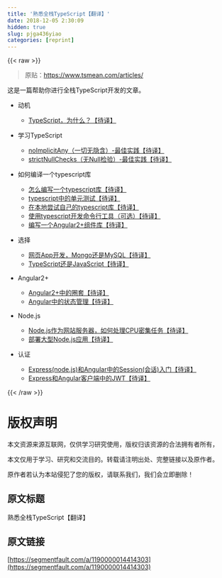 ```yaml
---
title: '熟悉全栈TypeScript【翻译】' 
date: 2018-12-05 2:30:09
hidden: true
slug: pjga436yiao
categories: [reprint]
---
```


{{< raw >}}

                    
<blockquote>原贴：<a href="https://www.tsmean.com/articles/" rel="nofollow noreferrer" target="_blank">https://www.tsmean.com/articles/</a>
</blockquote>
<p>这是一篇帮助你进行全栈TypeScript开发的文章。</p>
<ul>
<li>
<p>动机</p>
<ul><li><a href="https://www.tsmean.com/articles/motivation/typescript-mean/" rel="nofollow noreferrer" target="_blank">TypeScript，为什么？【待译】</a></li></ul>
</li>
<li>
<p>学习TypeScript</p>
<ul>
<li><a href="https://www.tsmean.com/articles/learn-typescript/no-implicit-any-best-practice/" rel="nofollow noreferrer" target="_blank">noImplicitAny（一切无隐含）-最佳实践【待译】</a></li>
<li><a href="https://www.tsmean.com/articles/learn-typescript/no-implicit-any-best-practice/" rel="nofollow noreferrer" target="_blank">strictNullChecks（无Null检验）-最佳实践【待译】</a></li>
</ul>
</li>
<li>
<p>如何编译一个typescript库</p>
<ul>
<li><a href="https://www.tsmean.com/articles/how-to-write-a-typescript-library" rel="nofollow noreferrer" target="_blank">怎么编写一个typescript库【待译】</a></li>
<li><a href="https://www.tsmean.com/articles/how-to-write-a-typescript-library/unit-testing" rel="nofollow noreferrer" target="_blank">typescript中的单元测试【待译】</a></li>
<li><a href="https://www.tsmean.com/articles/how-to-write-a-typescript-library/local-consumer" rel="nofollow noreferrer" target="_blank">在本地尝试自己的typescript库【待译】</a></li>
<li><a href="https://www.tsmean.com/articles/how-to-write-a-typescript-library/global-installation" rel="nofollow noreferrer" target="_blank">使用typescript开发命令行工具（可选）【待译】</a></li>
<li><a href="https://www.tsmean.com/articles/how-to-write-a-typescript-library/angular" rel="nofollow noreferrer" target="_blank">编写一个Angular2+组件库【待译】</a></li>
</ul>
</li>
<li>
<p>选择</p>
<ul>
<li><a href="https://www.tsmean.com/articles/vs/mongo-vs-mysql-for-webapps" rel="nofollow noreferrer" target="_blank">网页App开发，Mongo还是MySQL【待译】</a></li>
<li><a href="https://www.tsmean.com/articles/vs/typescript-vs-javascript" rel="nofollow noreferrer" target="_blank">TypeScript还是JavaScript【待译】</a></li>
</ul>
</li>
<li>
<p>Angular2+</p>
<ul>
<li><a href="https://www.tsmean.com/articles/angular/pitfalls" rel="nofollow noreferrer" target="_blank">Angular2+中的圈套【待译】</a></li>
<li><a href="https://www.tsmean.com/articles/angular/state-management" rel="nofollow noreferrer" target="_blank">Angular中的状态管理【待译】</a></li>
</ul>
</li>
<li>
<p>Node.js</p>
<ul>
<li><a href="https://www.tsmean.com/articles/nodejs/how-to-handle-cpu-intensive-tasks-with-node" rel="nofollow noreferrer" target="_blank">Node.js作为网站服务器，如何处理CPU密集任务【待译】</a></li>
<li><a href="https://www.tsmean.com/articles/nodejs/deploy-nodejs-at-scale" rel="nofollow noreferrer" target="_blank">部署大型Node.js应用【待译】</a></li>
</ul>
</li>
<li>
<p>认证</p>
<ul>
<li><a href="https://www.tsmean.com/articles/authentication/express-session-angular" rel="nofollow noreferrer" target="_blank">Express(node.js)和Angular中的Session(会话)入门【待译】</a></li>
<li><a href="https://www.tsmean.com/articles/authentication/jwt-express-angular" rel="nofollow noreferrer" target="_blank">Express和Angular客户端中的JWT【待译】</a></li>
</ul>
</li>
</ul>

                
{{< /raw >}}

# 版权声明
本文资源来源互联网，仅供学习研究使用，版权归该资源的合法拥有者所有，

本文仅用于学习、研究和交流目的。转载请注明出处、完整链接以及原作者。

原作者若认为本站侵犯了您的版权，请联系我们，我们会立即删除！

## 原文标题
熟悉全栈TypeScript【翻译】

## 原文链接
[https://segmentfault.com/a/1190000014414303](https://segmentfault.com/a/1190000014414303)

